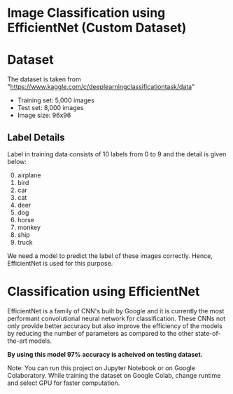 # Image Classification using EfficientNet (Custom Dataset)

# Dataset
The dataset is taken from "https://www.kaggle.com/c/deeplearningclassificationtask/data"

- Training set: 5,000 images
- Test set: 8,000 images
- Image size: 96x96

## Label Details

Label in training data consists of 10 labels from 0 to 9 and the detail is given below:

0. airplane
1. bird
2. car
3. cat
4. deer
5. dog
6. horse
7. monkey
8. ship
9. truck

We need a model to predict the label of these images correctly. Hence, EfficientNet is used for this purpose. 

# Classification using EfficientNet
EfficientNet is a family of CNN's built by Google and it is currently the most performant convolutional neural network for classification. These CNNs not only provide better accuracy but also improve the efficiency of the models by reducing the number of parameters as compared to the other state-of-the-art models. 

**By using this model 97% accuracy is acheived on testing dataset.**

Note: 
You can run this project on Jupyter Notebook or on Google Colaboratory. While training the dataset on Google Colab, change runtime and select GPU for faster computation.
